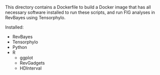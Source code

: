 This directory contains a Dockerfile to build a Docker image that has all necessary software installed to run these scripts, and run FIG analyses in RevBayes using Tensorphylo.

Installed:
- RevBayes
- Tensorphylo
- Python
- R
    - ggplot
    - RevGadgets
    - HDInterval
